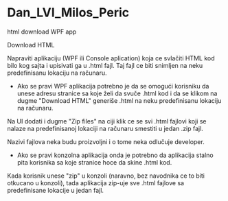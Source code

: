 # Dan_LVI_Milos_Peric
html download WPF app

Download HTML

Napraviti aplikaciju (WPF ili Console aplication) koja ce
svlačiti HTML kod bilo kog sajta i upisivati ga u .html fajl.
Taj fajl ce biti snimljen na neku predefinisanu lokaciju na
računaru.

* Ako se pravi WPF aplikacija potrebno je da se omogući
korisniku da unese adresu stranice sa koje želi da svuče .html
kod i da se klikom na dugme "Download HTML" generiše .html na
neku predefinisanu lokaciju na računaru.

Na UI dodati i dugme "Zip files" na ciji klik ce se svi .html
fajlovi koji se nalaze na predefinisanoj lokaciji na računaru
smestiti u jedan .zip fajl.

Nazivi fajlova neka budu proizvoljni i o tome neka odlučuje
developer.

* Ako se pravi konzolna aplikacija onda je potrebno da
aplikacija stalno pita korisnika sa koje stranice hoce da
skine .html kod.

Kada korisnik unese "zip" u konzoli (naravno, bez navodnika ce
to biti otkucano u konzoli), tada aplikacija zip-uje sve .html
fajlove sa predefinisane lokacije u jedan fajl.
